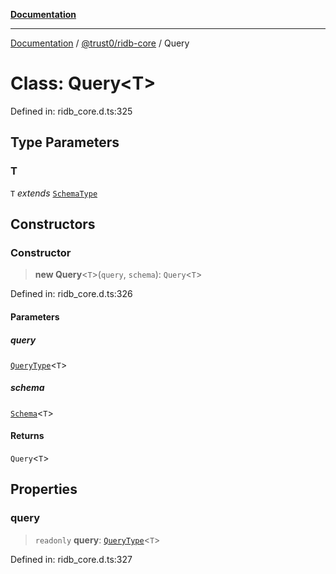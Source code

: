 [**Documentation**](../../../README.md)

***

[Documentation](../../../README.md) / [@trust0/ridb-core](../README.md) / Query

# Class: Query\<T\>

Defined in: ridb\_core.d.ts:325

## Type Parameters

### T

`T` *extends* [`SchemaType`](../type-aliases/SchemaType.md)

## Constructors

### Constructor

> **new Query**\<`T`\>(`query`, `schema`): `Query`\<`T`\>

Defined in: ridb\_core.d.ts:326

#### Parameters

##### query

[`QueryType`](../type-aliases/QueryType.md)\<`T`\>

##### schema

[`Schema`](Schema.md)\<`T`\>

#### Returns

`Query`\<`T`\>

## Properties

### query

> `readonly` **query**: [`QueryType`](../type-aliases/QueryType.md)\<`T`\>

Defined in: ridb\_core.d.ts:327
